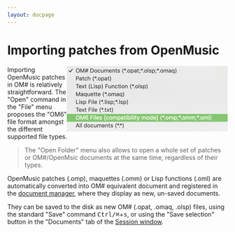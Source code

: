 ```yaml
---
layout: docpage
---
```


# Importing patches from OpenMusic 

<img src="./images/om6-types.png" align="right"> 

Importing OpenMusic patches in OM# is relatively straightforward.
The "Open" command in the "File" menu proposes the "OM6" file format amongst the different supported file types.

> The "Open Folder" menu also allows to open a whole set of patches or OM#/OpenMsic documents at the same time, regardless of their types.

OpenMusic patches (.omp), maquettes (.omm) or Lisp functions (.oml) are automatically converted into OM# equivalent document and registered in the [document manager](doc-management), where they display as new, un-saved documents. 

They can be saved to the disk as new OM# (.opat, .omaq, .olsp) files, using the standard "Save" command <kbd>Ctrl/⌘</kbd>+<kbd>s</kbd>, or using the "Save selection" button in the "Documents" tab of the [Session window](session#the-document-tab).
